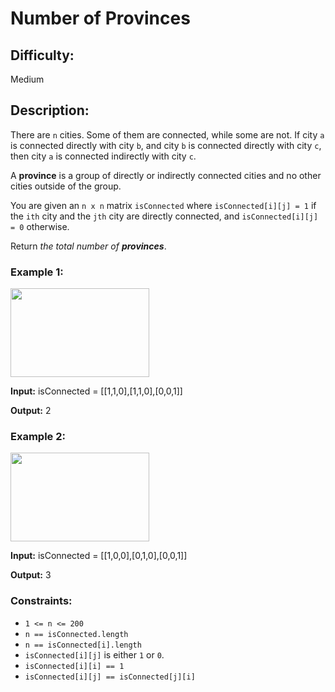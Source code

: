 # Number of Provinces

## Difficulty: 
Medium

## Description: 
There are `n` cities. Some of them are connected, while some are not. If city `a` is connected directly with city `b`, and city `b` is connected directly with city `c`, then city `a` is connected indirectly with city `c`.

A **province** is a group of directly or indirectly connected cities and no other cities outside of the group.

You are given an `n x n` matrix `isConnected` where `isConnected[i][j] = 1` if the `ith` city and the `jth` city are directly connected, and `isConnected[i][j] = 0` otherwise.

Return *the total number of **provinces***.

### Example 1:

<img src="https://assets.leetcode.com/uploads/2020/12/24/graph1.jpg" alt="" style="width: 222px; height: 142px;" />

**Input:**
isConnected = [[1,1,0],[1,1,0],[0,0,1]]

**Output:** 2

### Example 2:

<img src="https://assets.leetcode.com/uploads/2020/12/24/graph2.jpg" alt="" style="width: 222px; height: 142px;" />

**Input:**
isConnected = [[1,0,0],[0,1,0],[0,0,1]]

**Output:** 3

### Constraints:
- `1 <= n <= 200`
- `n == isConnected.length`
- `n == isConnected[i].length`
- `isConnected[i][j]` is either `1` or `0`.
- `isConnected[i][i] == 1`
- `isConnected[i][j] == isConnected[j][i]`